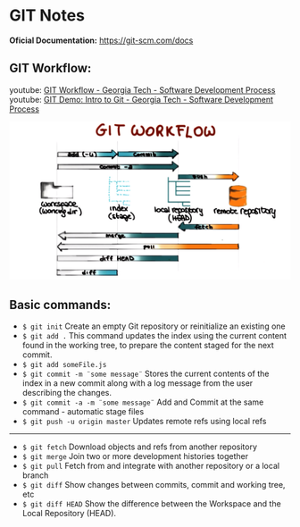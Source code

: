 # GIT Notes

**Oficial Documentation:** https://git-scm.com/docs

## GIT Workflow:

youtube: [GIT Workflow - Georgia Tech - Software Development Process](https://www.youtube.com/watch?v=3a2x1iJFJWc&t=51s)
youtube: [GIT Demo: Intro to Git - Georgia Tech - Software Development Process](https://www.youtube.com/watch?v=9pa_PV2LUlw)

![Git Workflow](../images/gitworkflow.png)

## Basic commands:

-   `$ git init` Create an empty Git repository or reinitialize an existing one
-   `$ git add .` This command updates the index using the current content found in the working tree, to prepare the content staged for the next commit.
-   `$ git add someFile.js`
-   `$ git commit -m ¨some message¨` Stores the current contents of the index in a new commit along with a log message from the user describing the changes.
-   `$ git commit -a -m ¨some message¨` Add and Commit at the same command - automatic stage files
-   `$ git push -u origin master` Updates remote refs using local refs

---

-   `$ git fetch` Download objects and refs from another repository
-   `$ git merge` Join two or more development histories together
-   `$ git pull` Fetch from and integrate with another repository or a local branch
-   `$ git diff` Show changes between commits, commit and working tree, etc
-   `$ git diff HEAD` Show the difference between the Workspace and the Local Repository (HEAD).
